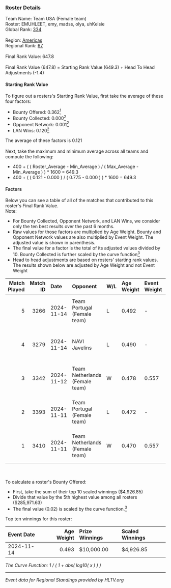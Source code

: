 ### Roster Details<br />
Team Name: Team USA (Female team)<br />
Roster: EMUHLEET, emy, madss, olya, uhKelsie<br />
Global Rank: [334](../../standings_global_2025_02_28.md)<br />
<br />
Region: [Americas]( ../../standings_americas_2025_02_28.md)<br />
Regional Rank: [67]( ../../standings_americas_2025_02_28.md)<br />
<br />
Final Rank Value:  647.8<br />
<br />
Final Rank Value (647.8) = Starting Rank Value (649.3) + Head To Head Adjustments (-1.4)<br />

#### Starting Rank Value<br />
To figure out a rosters's Starting Rank Value, first take the average of these four factors:<br />
- Bounty Offered: 0.362[<sup>1</sup>](#table2)
- Bounty Collected: 0.000[<sup>2</sup>](#table1)
- Opponent Network: 0.001[<sup>2</sup>](#table1)
- LAN Wins: 0.120[<sup>2</sup>](#table1)

The average of these factors is 0.121<br />
<br />
Next, take the maximum and minimum average across all teams and compute the following:<br />
- 400 + ( ( Roster_Average - Min_Average ) / ( Max_Average - Min_Average ) ) * 1600 = 649.3
- 400 + ( ( 0.121 - 0.000 ) / ( 0.775 - 0.000 ) ) * 1600 = 649.3


#### Factors<br />
Below you can see a table of all of the matches that contributed to this roster's Final Rank Value.<br />
Note:<br />

- For Bounty Collected, Opponent Network, and LAN Wins, we consider only the ten best results over the past 6 months.
- Raw values for those factors are multiplied by Age Weight. Bounty and Opponent Network values are also multiplied by Event Weight. The adjusted value is shown in parenthesis.
- The final value for a factor is the total of its adjusted values divided by 10. Bounty Collected is further scaled by the curve function[<sup>3</sup>](#curveFunction)
- Head to head adjustments are based on rosters' starting rank values. The results shown below are adjusted by Age Weight and not Event Weight
<span id="table1"></span><br />


| Match Played | Match ID | Date       | Opponent                       | W/L | Age Weight | Event Weight | Bounty Collected | Opponent Network | LAN Wins  | H2H Adj. | Roster                               |
| -: | -: | :- | :- | :- | :- | :- | :- | :- | :- | -: | :- |
|            5 |     3266 | 2024-11-14 | Team Portugal (Female team)    | L   | 0.492      | -            | -                | -                | -         |    -3.50 | EMUHLEET, emy, madss, olya, uhKelsie |
|            4 |     3279 | 2024-11-14 | NAVI Javelins                  | L   | 0.490      | -            | -                | -                | -         |    -1.34 | EMUHLEET, emy, madss, olya, uhKelsie |
|            3 |     3342 | 2024-11-12 | Team Netherlands (Female team) | W   | 0.478      | 0.557        | 0.000 (0.000)    | 0.024 (0.006)    | 1 (0.478) |     3.46 | EMUHLEET, emy, madss, olya, uhKelsie |
|            2 |     3393 | 2024-11-11 | Team Portugal (Female team)    | L   | 0.472      | -            | -                | -                | -         |    -3.40 | EMUHLEET, emy, madss, olya, uhKelsie |
|            1 |     3410 | 2024-11-11 | Team Netherlands (Female team) | W   | 0.470      | 0.557        | 0.000 (0.000)    | 0.024 (0.006)    | 1 (0.470) |     3.35 | EMUHLEET, emy, madss, olya, uhKelsie |

<br />
<span id="table2"></span><br />
To calculate a roster's Bounty Offered:<br />

- First, take the sum of their top 10 scaled winnings ($4,926.85)
- Divide that value by the 5th highest value among all rosters ($285,971.63)
- The final value (0.02) is scaled by the curve function.[<sup>3</sup>](#curveFunction)

Top ten winnings for this roster:<br />

| Event Date | Age Weight | Prize Winnings | Scaled Winnings |
| :- | -: | :- | :- |
| 2024-11-14 |      0.493 | $10,000.00     | $4,926.85       |


<span id="curveFunction"></span>_The Curve Function: 1 / ( 1 + abs( log10( x ) ) )_<br />

---
_Event data for Regional Standings provided by HLTV.org_<br />
